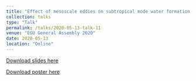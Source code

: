 ```yaml
---
title: "Effect of mesoscale eddies on subtropical mode water formation and ocean heat storage"
collection: talks
type: "Talk"
permalink: /talks/2020-05-13-talk-11
venue: "EGU General Assembly 2020"
date: 2020-05-13
location: "Online"
---
```


[Download slides here](http://yanxu-chen.github.io/files/Oral_ENS_2.pdf)

[Download poster here](http://yanxu-chen.github.io/files/Poster_ENS_1.pdf)

